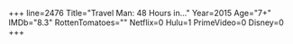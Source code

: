 +++
line=2476
Title="Travel Man: 48 Hours in..."
Year=2015
Age="7+"
IMDb="8.3"
RottenTomatoes=""
Netflix=0
Hulu=1
PrimeVideo=0
Disney=0
+++

